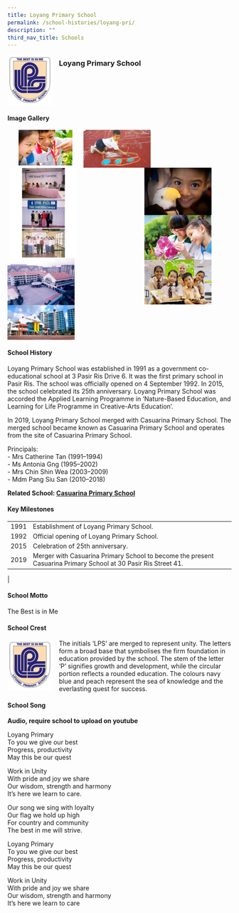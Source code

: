```yaml
---
title: Loyang Primary School
permalink: /school-histories/loyang-pri/
description: ""
third_nav_title: Schools
---
```

<img src="/images/loyangpri1.png" style="width:20%;margin-right:15px;" align = "left">

### **Loyang Primary School**

<br clear="left">

#### **Image Gallery**

<p><a href="/images/loyangpri2.jpg">  
<img src="/images/loyangpri2.jpg" style="width:24%;margin-left:25px;" align = "left">
</a></p>

<p><a href="/images/loyangpri3.jpg">  
<img src="/images/loyangpri3.jpg" style="width:30%;margin-left:25px;" align = "left">
</a></p>

<p><a href="/images/loyangpri4.jpg">  
<img src="/images/loyangpri4.jpg" style="width:30%;margin-right:45px;" align = "right">
</a></p>

<p><a href="/images/loyangpri5.jpg">  
<img src="/images/loyangpri5.jpg" style="width:30%;margin-left:5px;" align = "left">
</a></p>

<p><a href="/images/loyangpri6.jpg">  
<img src="/images/loyangpri6.jpg" style="width:30%;margin-right:15px;" align = "left">
</a></p>

<p><a href="/images/loyangpri7.jpg">  
<img src="/images/loyangpri7.jpg" style="width:30%;margin-right:45px;" align = "right">
</a></p>

<br clear="left">

#### **School History**
Loyang Primary School was established in 1991 as a government co-educational school at 3 Pasir Ris Drive 6. It was the first primary school in Pasir Ris. The school was officially opened on 4 September 1992. In 2015, the school celebrated its 25th anniversary. Loyang Primary School was accorded the Applied Learning Programme in ‘Nature-Based Education, and Learning for Life Programme in Creative-Arts Education’.

In 2019, Loyang Primary School merged with Casuarina Primary School. The merged school became known as Casuarina Primary School and operates from the site of Casuarina Primary School.

Principals:<br>
\- Mrs Catherine Tan (1991–1994)<br>
\- Ms Antonia Gng (1995–2002)<br>
\- Mrs Chin Shin Wea (2003–2009)<br>
\- Mdm Pang Siu San (2010–2018)

**Related School: [Casuarina Primary School](/school-histories/casuarina-pri/)**

#### **Key Milestones**

|  |  |
|:---:|---|
| 1991 | Establishment of Loyang Primary School. |
| 1992 | Official opening of Loyang Primary School. |
| 2015 | Celebration of 25th anniversary. |
| 2019 | Merger with Casuarina Primary School to become the present Casuarina Primary School at 30 Pasir Ris Street 41. |
|

#### **School Motto**
The Best is in Me

#### **School Crest**
<img src="/images/loyangpri1.png" style="width:20%;margin-right:15px;" align = "left">

The initials ‘LPS’ are merged to represent unity. The letters form a broad base that symbolises the firm foundation in education provided by the school. The stem of the letter ‘P’ signifies growth and development, while the circular portion reflects a rounded education. The colours navy blue and peach represent the sea of knowledge and the everlasting quest for success.

#### **School Song**
**Audio, require school to upload on youtube**

Loyang Primary<br>
To you we give our best<br>
Progress, productivity<br>
May this be our quest

Work in Unity<br>
With pride and joy we share<br>
Our wisdom, strength and harmony<br>
It’s here we learn to care.

Our song we sing with loyalty<br>
Our flag we hold up high<br>
For country and community<br>
The best in me will strive.

Loyang Primary<br>
To you we give our best<br>
Progress, productivity<br>
May this be our quest

Work in Unity<br>
With pride and joy we share<br>
Our wisdom, strength and harmony<br>
It’s here we learn to care